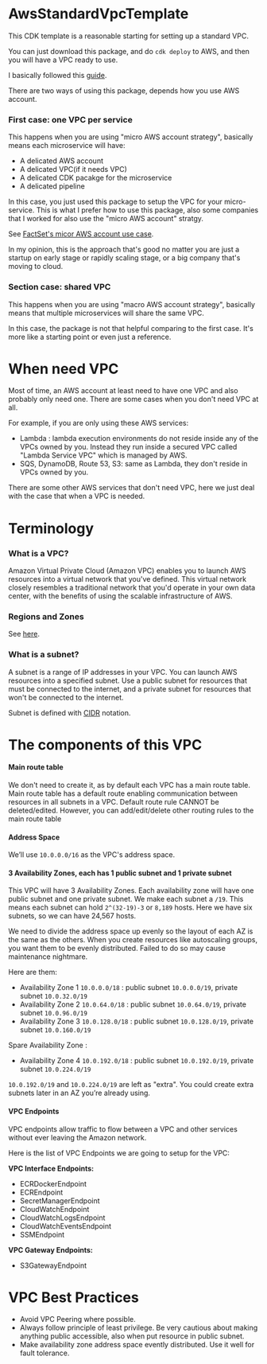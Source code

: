 
# AwsStandardVpcTemplate

This CDK template is a reasonable starting for setting up a standard VPC.

You can just download this package, and do `cdk deploy` to AWS, and then you will have a VPC ready to use.

I basically followed this [guide](https://medium.com/aws-activate-startup-blog/practical-vpc-design-8412e1a18dcc).

There are two ways of using this package, depends how you use AWS account.

### First case: one VPC per service

This happens when you are using "micro AWS account strategy", basically means each microservice will have:

* A delicated AWS account
* A delicated VPC(if it needs VPC)
* A delicated CDK pacakge for the microservice
* A delicated pipeline

In this case, you just used this package to setup the VPC for your micro-service. This is what I prefer how to use this package, also some companies that I worked for also use the "micro AWS account" stratgy.

See [FactSet's micor AWS account use case](https://aws.amazon.com/blogs/architecture/field-notes-how-factset-uses-microaccounts-to-reduce-developer-friction-and-maintain-security-at-scale/).

In my opinion, this is the approach that's good no matter you are just a startup on early stage or rapidly scaling stage, or a big company that's moving to cloud.

### Section case: shared VPC

This happens when you are using "macro AWS account strategy", basically means that multiple microservices will share the same VPC.

In this case, the package is not that helpful comparing to the first case. It's more like a starting point or even just a reference. 

# When need VPC

Most of time, an AWS account at least need to have one VPC and also probably only need one. There are some cases when you don't need VPC at all. 

For example, if you are only using these AWS services:

* Lambda : lambda execution environments do not reside inside any of the VPCs owned by you. Instead they run inside a secured VPC called "Lambda Service VPC" which is managed by AWS.
* SQS, DynamoDB, Route 53, S3: same as Lambda, they don't reside in VPCs owned by you.

There are some other AWS services that don't need VPC, here we just deal with the case that when a VPC is needed.

# Terminology

### What is a VPC?

Amazon Virtual Private Cloud (Amazon VPC) enables you to launch AWS resources into a virtual network that you've defined. This virtual network closely resembles a traditional network that you'd operate in your own data center, with the benefits of using the scalable infrastructure of AWS.

### Regions and Zones

See [here](https://docs.aws.amazon.com/AWSEC2/latest/UserGuide/using-regions-availability-zones.html).

### What is a subnet?

A subnet is a range of IP addresses in your VPC. You can launch AWS resources into a specified subnet. Use a public subnet for resources that must be connected to the internet, and a private subnet for resources that won't be connected to the internet.

Subnet is defined with [CIDR](https://en.wikipedia.org/wiki/Classless_Inter-Domain_Routing) notation.


# The components of this VPC

#### Main route table

We don't need to create it, as by default each VPC has a main route table. Main route table has a default route enabling communication between resources in all subnets in a VPC. Default route rule CANNOT be deleted/edited. However, you can add/edit/delete other routing rules to the main route table

#### Address Space

We’ll use `10.0.0.0/16` as the VPC's address space.

#### 3 Availability Zones, each has 1 public subnet and 1 private subnet

This VPC will have 3 Availability Zones. Each availability zone will have one public subnet and one private subnet. We make each subnet a `/19`. This means each subnet can hold `2^(32-19)-3` or `8,189` hosts. Here we have six subnets, so we can have 24,567 hosts.

We need to divide the address space up evenly so the layout of each AZ is the same as the others. When you create resources like autoscaling groups, you want them to be evenly distributed. Failed to do so may cause maintenance nightmare.

Here are them:

* Availability Zone 1 `10.0.0.0/18` : public subnet `10.0.0.0/19`, private subnet `10.0.32.0/19`
* Availability Zone 2 `10.0.64.0/18` : public subnet `10.0.64.0/19`, private subnet `10.0.96.0/19`
* Availability Zone 3 `10.0.128.0/18` : public subnet `10.0.128.0/19`, private subnet `10.0.160.0/19`

Spare Availability Zone :  
* Availability Zone 4 `10.0.192.0/18` : public subnet `10.0.192.0/19`, private subnet `10.0.224.0/19`

`10.0.192.0/19` and `10.0.224.0/19` are left as "extra". You could create extra subnets later in an AZ you’re already using.

#### VPC Endpoints

VPC endpoints allow traffic to flow between a VPC and other services without ever leaving the Amazon network.

Here is the list of VPC Endpoints we are going to setup for the VPC:

__VPC Interface Endpoints:__  

* ECRDockerEndpoint
* ECREndpoint
* SecretManagerEndpoint
* CloudWatchEndpoint
* CloudWatchLogsEndpoint
* CloudWatchEventsEndpoint
* SSMEndpoint

__VPC Gateway Endpoints:__

* S3GatewayEndpoint

# VPC Best Practices

* Avoid VPC Peering where possible.
* Always follow principle of least privilege. Be very cautious about making anything public accessible, also when put resource in public subnet.
* Make availability zone address space evently distributed. Use it well for fault tolerance.

